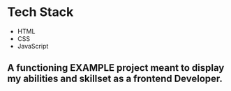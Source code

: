 # Tech Stack
* HTML
* CSS
* JavaScript

## A functioning EXAMPLE project meant to display my abilities and skillset as a frontend Developer.


